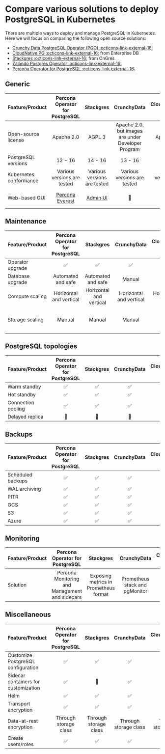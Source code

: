 # Compare various solutions to deploy PostgreSQL in Kubernetes

There are multiple ways to deploy and manage PostgreSQL in Kubernetes. Here we will focus on comparing the following open source solutions:

* [Crunchy Data PostgreSQL Operator (PGO) :octicons-link-external-16:](https://github.com/CrunchyData/postgres-operator)
* [CloudNative PG :octicons-link-external-16:](https://github.com/cloudnative-pg/cloudnative-pg) from Enterprise DB 
* [Stackgres :octicons-link-external-16:](https://github.com/ongres/stackgres) from OnGres
* [Zalando Postgres Operator :octicons-link-external-16:](https://github.com/zalando/postgres-operator)
* [Percona Operator for PostgreSQL :octicons-link-external-16:](https://github.com/percona/percona-postgresql-operator/)

## Generic

| Feature/Product        | Percona Operator for PostgreSQL |        Stackgres        |                     CrunchyData                     |     CloudNativePG (EDB)     | Zalando |
|------------------------|:---------------------------:|:---------------------------:|:---------------------------------------------------:|:---------------------------:|:-------:|
| Open-source license    |          Apache 2.0         |            AGPL 3           | Apache 2.0, but images are under Developer Program  |          Apache 2.0         |   MIT   |
| PostgreSQL versions    |          12 - 16            |            14 - 16          |                      13 - 16                        |     12 - 16                 | 11 - 15 |
| Kubernetes conformance | Various versions are tested | Various versions are tested |             Various versions are tested             | Various versions are tested | AWS EKS |
| Web-based GUI          |[Percona Everest](https://docs.percona.com/everest/index.html)|[Admin UI](https://stackgres.io/doc/latest/administration/adminui/)|:no_entry_sign:|:no_entry_sign:| [Postgres Operator UI](https://github.com/zalando/postgres-operator/blob/master/docs/operator-ui.md)|

## Maintenance

| Feature/Product  |   Percona Operator for PostgreSQL   |        Stackgres        |       CrunchyData       |   CloudNativePG (EDB)   |            Zalando            |
|------------------|:-----------------------:|:-----------------------:|:-----------------------:|:-----------------------:|:-----------------------------:|
| Operator upgrade |         :white_check_mark:         |         :white_check_mark:         |         :white_check_mark:         |         :white_check_mark:         |            :white_check_mark:            |
| Database upgrade |    Automated and safe   |          Automated and safe         |          Manual         |          Manual         |             Manual            |
| Compute scaling  | Horizontal and vertical | Horizontal and vertical | Horizontal and vertical | Horizontal and vertical |    Horizontal and vertical    |
| Storage scaling  |          Manual         |          Manual         |          Manual         |          Manual         | Manual, automated for AWS EBS |

## PostgreSQL topologies

| Feature/Product    | Percona Operator for PostgreSQL | Stackgres | CrunchyData | CloudNativePG (EDB) | Zalando |
|--------------------|:-------------------:|:---------:|:-----------:|:-------------------:|:-------:|
| Warm standby       |       :white_check_mark:       |  :white_check_mark:  |   :white_check_mark:   |       :white_check_mark:       | :white_check_mark: |
| Hot standby        |       :white_check_mark:       |  :white_check_mark:  |   :white_check_mark:   |       :white_check_mark:       | :white_check_mark: |
| Connection pooling |       :white_check_mark:       |  :white_check_mark:  |   :white_check_mark:   |       :white_check_mark:       | :white_check_mark: |
| Delayed replica    |        :no_entry_sign:         |   :no_entry_sign:    |    :no_entry_sign:     |        :no_entry_sign:         |  :no_entry_sign:   |

## Backups

| Feature/Product   | Percona Operator for PostgreSQL | Stackgres | CrunchyData | CloudNativePG (EDB) | Zalando |
|-------------------|:-------------------------------:|:---------:|:-----------:|:-------------------:|:-------:|
| Scheduled backups |             :white_check_mark:             |  :white_check_mark:  |   :white_check_mark:   |       :white_check_mark:       | :white_check_mark: |
| WAL archiving     |             :white_check_mark:             |  :white_check_mark:  |   :white_check_mark:   |       :white_check_mark:       | :white_check_mark: |
| PITR              |             :white_check_mark:             |  :white_check_mark:  |   :white_check_mark:   |       :white_check_mark:       | :white_check_mark: |
| GCS               |             :white_check_mark:             |  :white_check_mark:  |   :white_check_mark:   |       :white_check_mark:       | :white_check_mark: |
| S3                |             :white_check_mark:             |  :white_check_mark:  |   :white_check_mark:   |       :white_check_mark:       | :white_check_mark: |
| Azure             |             :white_check_mark:             |  :white_check_mark:  |   :white_check_mark:   |       :white_check_mark:       | :white_check_mark: |

## Monitoring

| Feature/Product |  Percona Operator for PostgreSQL  |               Stackgres               |           CrunchyData          |          CloudNativePG (EDB)          |  Zalando |
|-----------------|:---------------------------------:|:-------------------------------------:|:------------------------------:|:-------------------------------------:|:--------:|
| Solution        | Percona Monitoring and Management and sidecars | Exposing metrics in Prometheus format | Prometheus stack and pgMonitor | Exposing metrics in Prometheus format | Sidecars |

## Miscellaneous

| Feature/Product                      | Percona Operator for PostgreSQL |       Stackgres       |      CrunchyData      |  CloudNativePG (EDB)  |        Zalando        |
|--------------------------------------|:-------------------------------:|:---------------------:|:---------------------:|:---------------------:|:---------------------:|
| Customize PostgreSQL configuration   |             :white_check_mark:             |        :white_check_mark:        |        :white_check_mark:        |        :white_check_mark:        |        :white_check_mark:        |
| Sidecar containers for customization |             :white_check_mark:             |        :no_entry_sign:        |        :white_check_mark:        |        :no_entry_sign:          |        :white_check_mark:        |
| Helm                                 |             :white_check_mark:             |        :white_check_mark:        |        :white_check_mark:        |        :white_check_mark:        |        :white_check_mark:        |
| Transport encryption                 |             :white_check_mark:             |        :white_check_mark:        |        :white_check_mark:        |        :white_check_mark:        |        :white_check_mark:        |
| Data-at-rest encryption              |      Through storage class      | Through storage class | Through storage class | Through storage class | Through storage class |
| Create users/roles                   |           :white_check_mark:    |        :white_check_mark:        |        :white_check_mark:        |        :white_check_mark:        |       limited     |
